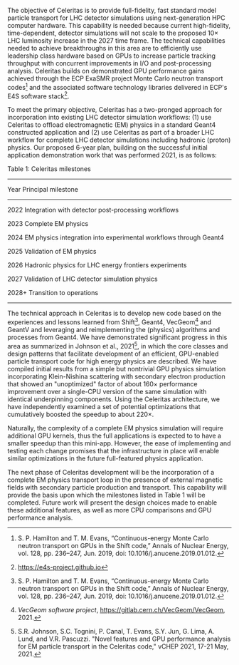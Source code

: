 The objective of Celeritas is to provide full-fidelity, fast standard model
particle transport for LHC detector simulations using next-generation HPC
computer hardware. This capability is needed because current high-fidelity,
time-dependent, detector simulations will not scale to the proposed $10\times$
LHC luminosity increase in the 2027 time frame. The technical capabilities
needed to achieve breakthroughs in this area are to efficiently use leadership
class hardware based on GPUs to increase particle tracking throughput with
concurrent improvements in I/O and post-processing analysis.  Celeritas builds
on demonstrated GPU performance gains achieved through the ECP ExaSMR project
Monte Carlo neutron transport codes[^1] and the associated software technology
libraries delivered in ECP's E4S software stack[^2].

To meet the primary objective, Celeritas has a two-pronged approach for
incorporation into existing LHC detector simulation workflows: (1) use
Celeritas to offload electromagnetic (EM) physics in a standard Geant4
constructed application and (2) use Celeritas as part of a broader LHC
workflow for complete LHC detector simulations including hadronic (proton)
physics.  Our proposed 6-year plan, building on the successful initial
application demonstration work that was performed 2021, is as follows:

Table 1: Celeritas milestones

-------------------------------------------------------------
Year   Principal milestone
----   ------------------------------------------------------
2022   Integration with detector post-processing workflows

2023   Complete EM physics

2024   EM physics integration into experimental workflows
       through Geant4

2025   Validation of EM physics

2026   Hadronic physics for LHC energy frontiers experiments

2027   Validation of LHC detector simulation physics

2028+  Transition to operations

-------------------------------------------------------------

The technical approach in Celeritas is to develop new code based on the
experiences and lessons learned from Shift[^1], Geant4, VecGeom[^4] and GeantV
and leveraging and reimplementing the (physics) algorithms and processes from
Geant4.  We have demonstrated significant progress in this area as summarized
in Johnson et al., 2021[^3], in which the core classes and design patterns
that facilitate development of an efficient, GPU-enabled particle transport
code for high energy physics are described.  We have compiled initial results
from a simple but nontrivial GPU physics simulation incorporating
Klein-Nishina scattering with secondary electron production that showed an
"unoptimized" factor of about $160\times$ performance improvement over a
single-CPU version of the same simulation with identical underpinning
components. Using the Celeritas architecture, we have independently examined a
set of potential optimizations that cumulatively boosted the speedup to about
$220\times$.

Naturally, the complexity of a complete EM physics simulation will require
additional GPU kernels, thus the full applications is expected to to have a
smaller speedup than this mini-app.  However, the ease of implementing and
testing each change promises that the infrastructure in place will enable
similar optimizations in the future full-featured physics application.

The next phase of Celeritas development will be the incorporation of a
complete EM physics transport loop in the presence of external magnetic fields
with secondary particle production and transport. This capability will provide
the basis upon which the milestones listed in Table 1 will be completed.
Future work will present the design choices made to enable these additional
features, as well as more CPU comparisons and GPU performance analysis.

[^1]: S. P. Hamilton and T. M. Evans, “Continuous-energy Monte Carlo neutron
transport on GPUs in the Shift code,” Annals of Nuclear Energy, vol. 128,
pp. 236–247, Jun. 2019, doi: 10.1016/j.anucene.2019.01.012.

[^2]: https://e4s-project.github.io

[^3]: S.R. Johnson, S.C. Tognini, P. Canal, T. Evans, S.Y. Jun, G. Lima,
A. Lund, and V.R. Pascuzzi.  "Novel features and GPU performance analysis for
EM particle transport in the Celeritas code," vCHEP 2021, 17-21 May, 2021.

[^4]: *VecGeom software project*, https://gitlab.cern.ch/VecGeom/VecGeom, 2021.
